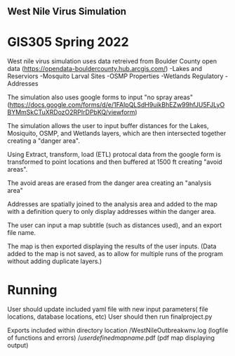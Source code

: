 ## West Nile Virus Simulation
# GIS305 Spring 2022

West nile virus simulation uses data retreived from Boulder County open data (https://opendata-bouldercounty.hub.arcgis.com/)
-Lakes and Reserviors
-Mosquito Larval Sites
-OSMP Properties
-Wetlands Regulatory
-Addresses

The simulation also uses google forms to input "no spray areas" (https://docs.google.com/forms/d/e/1FAIpQLSdH9uikBhEZw99hfJU5FJLyOBYMmSkCTuXRDozO2RPIrDPbKQ/viewform)

The simulation allows the user to input buffer distances for the Lakes, Mosiquito, OSMP, and Wetlands layers, which are then intersected together creating a "danger area".

Using Extract, transform, load (ETL) protocal data from the google form is transformed to point locations and then buffered at 1500 ft creating "avoid areas".

The avoid areas are erased from the danger area creating an "analysis area"

Addresses are spatially joined to the analysis area and added to the map with a definition query to only display addresses within the danger area.

The user can input a map subtitle (such as distances used), and an export file name.

The map is then exported displaying the results of the user inputs. (Data added to the map is not saved, as to allow for multiple runs of the program without adding duplicate layers.)


# Running
User should update included yaml file with new input parameters( file locations, database locations, etc)
User should then run finalproject.py

Exports included within directory location
/WestNileOutbreakwnv.log (logfile of functions and errors)
/*userdefinedmapname*.pdf (pdf map displaying output)
